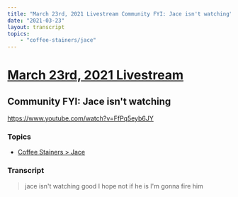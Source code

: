 ```yaml
---
title: "March 23rd, 2021 Livestream Community FYI: Jace isn't watching"
date: "2021-03-23"
layout: transcript
topics:
    - "coffee-stainers/jace"
---
```

# [March 23rd, 2021 Livestream](../2021-03-23.md)
## Community FYI: Jace isn't watching
https://www.youtube.com/watch?v=FfPq5eyb6JY

### Topics
* [Coffee Stainers > Jace](../topics/coffee-stainers/jace.md)

### Transcript

> jace isn't watching good I hope not if he is I'm gonna fire him
